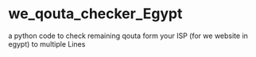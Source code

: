 # we_qouta_checker_Egypt
a python code to check remaining qouta form your ISP (for we website in egypt) to multiple Lines
